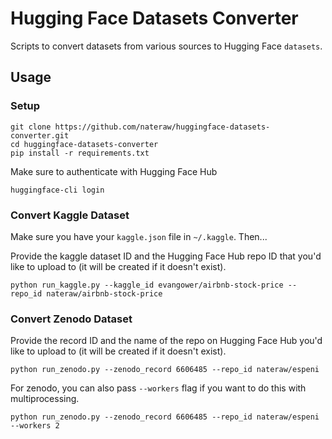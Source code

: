 # Hugging Face Datasets Converter

Scripts to convert datasets from various sources to Hugging Face `datasets`.

## Usage

### Setup

```
git clone https://github.com/nateraw/huggingface-datasets-converter.git
cd huggingface-datasets-converter
pip install -r requirements.txt
```

Make sure to authenticate with Hugging Face Hub

```
huggingface-cli login
```

### Convert Kaggle Dataset

Make sure you have your `kaggle.json` file in `~/.kaggle`. Then...

Provide the kaggle dataset ID and the Hugging Face Hub repo ID that you'd like to upload to (it will be created if it doesn't exist).
```
python run_kaggle.py --kaggle_id evangower/airbnb-stock-price --repo_id nateraw/airbnb-stock-price
```


### Convert Zenodo Dataset

Provide the record ID and the name of the repo on Hugging Face Hub you'd like to upload to (it will be created if it doesn't exist).

```
python run_zenodo.py --zenodo_record 6606485 --repo_id nateraw/espeni
```

For zenodo, you can also pass `--workers` flag if you want to do this with multiprocessing.

```
python run_zenodo.py --zenodo_record 6606485 --repo_id nateraw/espeni --workers 2
```
